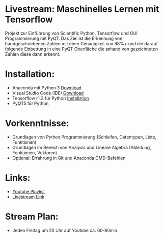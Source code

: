 # Livestream: Maschinelles Lernen mit Tensorflow

Projekt zur Einführung von Scientific Python, Tensorflow und GUI Programmierung mit PyQT. 
Das Ziel ist die Erkennung von handgeschriebenen Zahlen mit einer Genauigkeit von 98%+ und
die darauf folgende Einbettung in eine PyQT Oberfläche die anhand von gezeichneten Zahlen
diese dann erkennt.

# Installation:
  * Anaconda mit Python 3 [Download](https://www.anaconda.com/download/)
  * Visual Studio Code (IDE) [Download](https://code.visualstudio.com/download)
  * Tensorflow r1.3 für Python [Installation](https://www.tensorflow.org/install/)
  * PyQT5 für Python

# Vorkenntnisse:
  * Grundlagen von Python Programmierung (Schleifen, Datentypen, Liste, Funktionen)
  * Grundlagen im Bereich von Analysis und Lineare Algebra (Ableitung, Funktionen, Vektoren)
  * Optional: Erfahrung in Git und Anaconda CMD-Befehlen

# Links:
  * [Youtube Playlist](https://www.youtube.com/playlist?list=PLt_1e8h-E5LZrcvPxOEYeUaBqLJRPaO0l)
  * [Livestream Link](https://www.youtube.com/user/FranneckLP/live)

# Stream Plan:

  * Jeden Freitag um 20 Uhr auf Youtube ca. 60-90min
